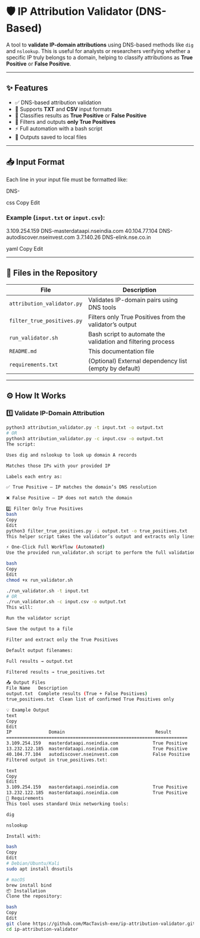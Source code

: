 # 🛡️ IP Attribution Validator (DNS-Based)

A tool to **validate IP-domain attributions** using DNS-based methods like `dig` and `nslookup`. This is useful for analysts or researchers verifying whether a specific IP truly belongs to a domain, helping to classify attributions as **True Positive** or **False Positive**.

---

## ✨ Features

- ✅ DNS-based attribution validation
- 📁 Supports **TXT** and **CSV** input formats
- 🧠 Classifies results as **True Positive** or **False Positive**
- 🧹 Filters and outputs **only True Positives**
- ⚡ Full automation with a bash script
- 💾 Outputs saved to local files

---

## 📥 Input Format

Each line in your input file must be formatted like:

<IP> DNS-<domain>

css
Copy
Edit

### Example (`input.txt` or `input.csv`):

3.109.254.159 DNS-masterdataapi.nseindia.com
40.104.77.104 DNS-autodiscover.nseinvest.com
3.7.140.26 DNS-elink.nse.co.in

yaml
Copy
Edit

---

## 📂 Files in the Repository

| File                      | Description                                                      |
|---------------------------|------------------------------------------------------------------|
| `attribution_validator.py`   | Validates IP-domain pairs using DNS tools                         |
| `filter_true_positives.py`   | Filters only True Positives from the validator’s output            |
| `run_validator.sh`           | Bash script to automate the validation and filtering process       |
| `README.md`                  | This documentation file                                           |
| `requirements.txt`           | (Optional) External dependency list (empty by default)             |

---

## ⚙️ How It Works

### 1️⃣ Validate IP-Domain Attribution

```bash
python3 attribution_validator.py -t input.txt -o output.txt
# OR
python3 attribution_validator.py -c input.csv -o output.txt
The script:

Uses dig and nslookup to look up domain A records

Matches those IPs with your provided IP

Labels each entry as:

✅ True Positive — IP matches the domain’s DNS resolution

❌ False Positive — IP does not match the domain

2️⃣ Filter Only True Positives
bash
Copy
Edit
python3 filter_true_positives.py -i output.txt -o true_positives.txt
This helper script takes the validator’s output and extracts only lines labeled True Positive.

⚡ One-Click Full Workflow (Automated)
Use the provided run_validator.sh script to perform the full validation and filtering process:

bash
Copy
Edit
chmod +x run_validator.sh

./run_validator.sh -t input.txt
# OR
./run_validator.sh -c input.csv -o output.txt
This will:

Run the validator script

Save the output to a file

Filter and extract only the True Positives

Default output filenames:

Full results → output.txt

Filtered results → true_positives.txt

📤 Output Files
File Name	Description
output.txt	Complete results (True + False Positives)
true_positives.txt	Clean list of confirmed True Positives only

💡 Example Output
text
Copy
Edit
IP              Domain                                  Result
====================================================================
3.109.254.159   masterdataapi.nseindia.com             True Positive
13.232.122.185  masterdataapi.nseindia.com             True Positive
40.104.77.104   autodiscover.nseinvest.com             False Positive
Filtered output in true_positives.txt:

text
Copy
Edit
3.109.254.159   masterdataapi.nseindia.com             True Positive
13.232.122.185  masterdataapi.nseindia.com             True Positive
🔧 Requirements
This tool uses standard Unix networking tools:

dig

nslookup

Install with:

bash
Copy
Edit
# Debian/Ubuntu/Kali
sudo apt install dnsutils

# macOS
brew install bind
📦 Installation
Clone the repository:

bash
Copy
Edit
git clone https://github.com/MacTavish-exe/ip-attribution-validator.git
cd ip-attribution-validator

